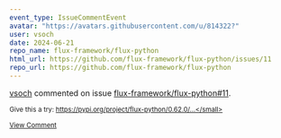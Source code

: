 ```yaml
---
event_type: IssueCommentEvent
avatar: "https://avatars.githubusercontent.com/u/814322?"
user: vsoch
date: 2024-06-21
repo_name: flux-framework/flux-python
html_url: https://github.com/flux-framework/flux-python/issues/11
repo_url: https://github.com/flux-framework/flux-python
---
```


<a href='https://github.com/vsoch' target='_blank'>vsoch</a> commented on issue <a href='https://github.com/flux-framework/flux-python/issues/11' target='_blank'>flux-framework/flux-python#11</a>.

<small>Give this a try: https://pypi.org/project/flux-python/0.62.0/...</small>

<a href='https://github.com/flux-framework/flux-python/issues/11' target='_blank'>View Comment</a>